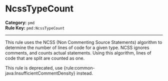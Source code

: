 # NcssTypeCount
**Category:** `pmd`<br/>
**Rule Key:** `pmd:NcssTypeCount`<br/>


-----

This rule uses the NCSS (Non Commenting Source Statements) algorithm to determine the number of lines of code for a given type. NCSS ignores comments, and counts actual statements. Using this algorithm, lines of code that are split are counted as one.

<p>
  This rule is deprecated, use {rule:common-java:InsufficientCommentDensity} instead.
</p>
